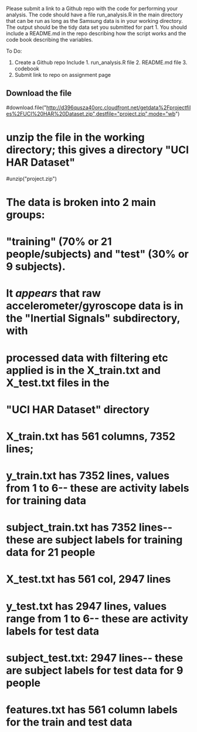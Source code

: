 Please submit a link to a Github repo with the code for performing your analysis. The code should have a file run_analysis.R in the main directory that can be run as long as the Samsung data is in your working directory. The output should be the tidy data set you submitted for part 1. You should include a README.md in the repo describing how the script works and the code book describing the variables.

To Do:
1. Create a Github repo
	Include 
		1. run_analysis.R file
		2. README.md file
		3. codebook
2. Submit link to repo on assignment page

## Download the file
#download.file("http://d396qusza40orc.cloudfront.net/getdata%2Fprojectfiles%2FUCI%20HAR%20Dataset.zip",destfile="project.zip",mode="wb")
# unzip the file in the working directory; this gives a directory "UCI HAR Dataset"
#unzip("project.zip") 

# The data is broken into 2 main groups:
# "training" (70% or 21 people/subjects) and "test" (30% or 9 subjects).
# It *appears* that raw accelerometer/gyroscope data is in the "Inertial Signals" subdirectory, with
# processed data with filtering etc applied is in the X_train.txt and X_test.txt files in the 
# "UCI HAR Dataset" directory

# X_train.txt has 561 columns, 7352 lines; 
# y_train.txt has 7352 lines, values from 1 to 6-- these are activity labels for training data
# subject_train.txt has 7352 lines-- these are subject labels for training data for 21 people

# X_test.txt has 561 col, 2947 lines
# y_test.txt has 2947 lines, values range from 1 to 6-- these are activity labels for test data
# subject_test.txt: 2947 lines-- these are subject labels for test data for 9 people

# features.txt has 561 column labels for the train and test data


